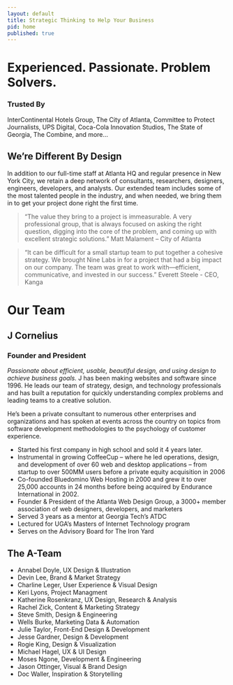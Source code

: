 ```yaml
---
layout: default
title: Strategic Thinking to Help Your Business
pid: home
published: true
---
```


# Experienced. Passionate. Problem Solvers.

### Trusted By

InterContinental Hotels Group, The City of Atlanta, Committee to Protect Journalists, UPS Digital, Coca-Cola Innovation Studios, The State of Georgia, The Combine, and more…

## We’re Different By Design
In addition to our full-time staff at Atlanta HQ and regular presence in New York City, we retain a deep network of consultants, researchers, designers, engineers, developers, and analysts. Our extended team includes some of the most talented people in the industry, and when needed, we bring them in to get your project done right the first time.

> “The value they bring to a project is immeasurable. A very professional group, that is always focused on asking the right question, digging into the core of the problem, and coming up with excellent strategic solutions.” Matt Malament – City of Atlanta

> “It can be difficult for a small startup team to put together a cohesive strategy. We brought Nine Labs in for a project that had a big impact on our company. The team was great to work with—efficient, communicative, and invested in our success.” Everett Steele - CEO, Kanga

# Our Team


## J Cornelius

### Founder and President

*Passionate about efficient, usable, beautiful design, and using design to achieve business goals.*
J has been making websites and software since 1996. He leads our team of strategy, design, and technology professionals and has built a reputation for quickly understanding complex problems and leading teams to a creative solution.

He’s been a private consultant to numerous other enterprises and organizations and has spoken at events across the country on topics from software development methodologies to the psychology of customer experience.

- Started his first company in high school and sold it 4 years later.
- Instrumental in growing CoffeeCup – where he led operations, design, and development of over 60 web and desktop applications – from startup to over 500MM users before a private equity acquisition in 2006
- Co-founded Bluedomino Web Hosting in 2000 and grew it to over 25,000 accounts in 24 months before being acquired by Endurance International in 2002.
- Founder & President of the Atlanta Web Design Group, a 3000+ member association of web designers, developers, and marketers
- Served 3 years as a mentor at Georgia Tech’s ATDC
- Lectured for UGA’s Masters of Internet Technology program
- Serves on the Advisory Board for The Iron Yard

## The A-Team
- Annabel Doyle, UX Design & Illustration
- Devin Lee, Brand & Market Strategy
- Charline Leger, User Experience & Visual Design
- Keri Lyons, Project Managment
- Katherine Rosenkranz, UX Design, Research & Analysis
- Rachel Zick, Content & Marketing Strategy
- Steve Smith, Design & Engineering
- Wells Burke, Marketing Data & Automation
- Julie Taylor, Front-End Design & Development
- Jesse Gardner, Design & Development
- Rogie King, Design & Visualization
- Michael Hagel, UX & UI Design
- Moses Ngone, Development & Engineering
- Jason Ottinger, Visual & Brand Design
- Doc Waller, Inspiration & Storytelling
